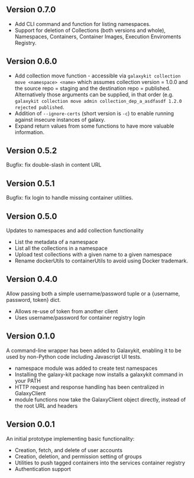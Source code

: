 ## Version 0.7.0
* Add CLI command and function for listing namespaces.
* Support for deletion of Collections (both versions and whole), Namespaces, Containers, Container Images, Execution Enviroments Registry.
## Version 0.6.0
* Add collection move function - accessible via `galaxykit collection move <namespace> <name>` which assumes collection version = 1.0.0 and the source repo = staging and the destination repo = published. Alternatively those arguments can be supplied, in that order (e.g. `galaxykit collection move admin collection_dep_a_asdfasdf 1.2.0 rejected published`.
* Addition of `--ignore-certs` (short version is `-c`) to enable running against insecure instances of galaxy.
* Expand return values from some functions to have more valuable information.
## Version 0.5.2
Bugfix: fix double-slash in content URL
## Version 0.5.1
Bugfix: fix login to handle missing container utilities.
## Version 0.5.0
Updates to namespaces and add collection functionality
* List the metadata of a namespace
* List all the collections in a namespace
* Upload test collections with a given name to a given namespace
* Rename dockerUtils to containerUtils to avoid using Docker trademark.
## Version 0.4.0
Allow passing both a simple username/password tuple or a {username, password, token} dict.
* Allows re-use of token from another client
* Uses username/password for container registry login
## Version 0.1.0
A command-line wrapper has been added to Galaxykit, enabling it to be used by non-Python
code including Javascript UI tests.
* namespace module was added to create test namespaces
* Installing the galaxy-kit package now installs a galaxykit command in your PATH
* HTTP request and response handling has been centralized in GalaxyClient
* module functions now take the GalaxyClient object directly, instead of the root URL and headers

## Version 0.0.1
An initial prototype implementing basic functionality:
* Creation, fetch, and delete of user accounts
* Creation, deletion, and permission setting of groups
* Utilities to push tagged containers into the services container registry
* Authentication support
